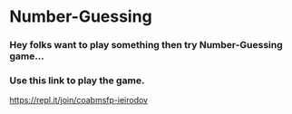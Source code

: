 # Number-Guessing

### Hey folks want to play something then try Number-Guessing game...


### Use this link to play the game.
https://repl.it/join/coabmsfp-ieirodov
